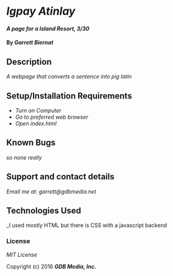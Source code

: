 # _Igpay Atinlay_

#### _A page for a Island Resort, 3/30_


#### By _**Garrett Biernat**_

## Description

_A webpage that converts a sentence into pig latin_

## Setup/Installation Requirements

* _Turn on Computer_
* _Go to preferred web browser_
* _Open index.html_

## Known Bugs

_so none really_

## Support and contact details

_Email me at: garrett@gdbmedia.net_

## Technologies Used

_I used mostly HTML but there is CSS with a javascript backend

### License

*MIT License*

Copyright (c) 2016 **_GDB Media, Inc._**
